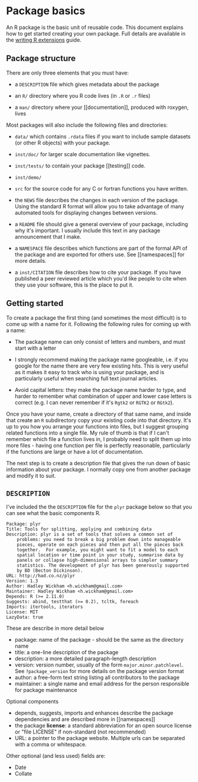 # Package basics

An R package is the basic unit of reusable code.  This document explains how to get started creating your own package.  Full details are available in the [writing R extensions](http://cran.r-project.org/doc/manuals/R-exts.html#Creating-R-packages) guide.

## Package structure

There are only three elements that you must have:

* a `DESCRIPTION` file which gives metadata about the package

* an `R/` directory where you R code lives (in `.R` or `.r` files)

* a `man/` directory where your [[documentation]], produced with roxygen,
  lives

Most packages will also include the following files and directories:

* `data/` which contains `.rdata` files if you want to include
  sample datasets (or other R objects) with your package.

* `inst/doc/` for larger scale documentation like vignettes.

* `inst/tests/` to contain your package [[testing]] code.

* `inst/demo/`

* `src` for the source code for any C or fortran functions you have written.

* the `NEWS` file describes the changes in each version of the package. Using
  the standard R format will allow you to take advantage of many automated
  tools for displaying changes between versions.

* a `README` file should give a general overview of your package, including
  why it's important.  I usually include this text in any package announcement
  that I make.

* a `NAMESPACE` file describes which functions are part of the formal API of
  the package and are exported for others use. See [[namespaces]] for more
  details.

* a `inst/CITATION` file describes how to cite your package. If you have
  published a peer reviewed article which you'd like people to cite when they
  use your software, this is the place to put it.

## Getting started

To create a package the first thing (and sometimes the most difficult) is to come up with a name for it. Following the following rules for coming up with a name:

* The package name can only consist of letters and numbers, and must start
  with a letter

* I strongly recommend making the package name googleable, i.e. if you google
  for the name there are very few existing hits. This is very useful as it
  makes it easy to track who is using your package, and is particularly useful
  when searching full text journal articles.

* Avoid capital letters: they make the package name harder to type, and harder
  to remember what combination of upper and lower case letters is correct
  (e.g. I can never remember if it's `Rgtk2` or `RGTK2` or `RGtk2`).

Once you have your name, create a directory of that same name, and inside that create an `R` subdirectory copy your existing code into that directory. It's up to you how you arrange your functions into files, but I suggest grouping related functions into a single file. My rule of thumb is that if I can't remember which file a function lives in, I probably need to split them up into more files - having one function per file is perfectly reasonable, particularly if the functions are large or have a lot of documentation.

The next step is to create a description file that gives the run down of basic information about your package.  I normally copy one from another package and modify it to suit.

## `DESCRIPTION`

I've included the the `DESCRIPTION` file for the `plyr` package below so that you can see what the basic components R.

    Package: plyr
    Title: Tools for splitting, applying and combining data
    Description: plyr is a set of tools that solves a common set of
        problems: you need to break a big problem down into manageable
        pieces, operate on each pieces and then put all the pieces back
        together.  For example, you might want to fit a model to each
        spatial location or time point in your study, summarise data by
        panels or collapse high-dimensional arrays to simpler summary
        statistics. The development of plyr has been generously supported
        by BD (Becton Dickinson).
    URL: http://had.co.nz/plyr
    Version: 1.3
    Author: Hadley Wickham <h.wickham@gmail.com>
    Maintainer: Hadley Wickham <h.wickham@gmail.com>
    Depends: R (>= 2.11.0)
    Suggests: abind, testthat (>= 0.2), tcltk, foreach
    Imports: itertools, iterators
    License: MIT
    LazyData: true

These are describe in more detail below

  * package: name of the package - should be the same as the directory name
  * title: a one-line description of the package
  * description: a more detailed paragraph-length description
  * version: version number, usually of the form `major.minor.patchlevel`. 
    See `?package_version` for more details on the package version format
  * author: a free-form text string listing all contributors to the package
  * maintainer: a single name and email address for the person responsible for
    package maintenance

Optional components

  * depends, suggests, imports and enhances describe the package dependencies
    and are described more in [[namespaces]]
  * the package __license__: a standard abbreviation for an open source
    license or "file LICENSE" if non-standard (not recommended)
  * URL: a pointer to the package website.  Multiple urls can be separated 
    with a comma or whitespace.

Other optional (and less used) fields are:

  * Date
  * Collate
